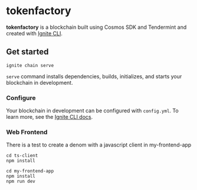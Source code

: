 # tokenfactory
**tokenfactory** is a blockchain built using Cosmos SDK and Tendermint and created with [Ignite CLI](https://ignite.com/cli).

## Get started

```
ignite chain serve
```

`serve` command installs dependencies, builds, initializes, and starts your blockchain in development.

### Configure

Your blockchain in development can be configured with `config.yml`. To learn more, see the [Ignite CLI docs](https://docs.ignite.com).

### Web Frontend
There is a test to create a denom with a javascript client in my-frontend-app

```
cd ts-client
npm install

cd my-frontend-app
npm install
npm run dev
```